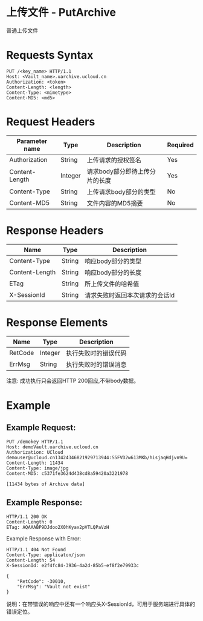 # 上传文件 - PutArchive 

普通上传文件

# Requests Syntax

```
PUT /<key_name> HTTP/1.1
Host: <Vault_name>.uarchive.ucloud.cn
Authorization: <token>
Content-Length: <length>
Content-Type: <mimetype>
Content-MD5: <md5>
```

# Request Headers

|Parameter name|Type  |Description                          |Required|
|---|---|---|---|
|Authorization    |String |上传请求的授权签名                 |Yes     |
|Content-Length    |Integer |请求body部分即待上传分片的长度                 |Yes     |
|Content-Type    |String |上传请求body部分的类型                 |No     |
|Content-MD5    |String |文件内容的MD5摘要                 |No     |

# Response Headers

|Name      |Type   |Description            |
|---|---|---|
|Content-Type   |String |响应body部分的类型         |
|Content-Length   |String |响应body部分的长度        |
|ETag   |String |所上传文件的哈希值         |
|X-SessionId   |String |请求失败时返回本次请求的会话Id       |

# Response Elements

|Name      |Type   |Description            |
|---|---|---|
|RetCode   |Integer |执行失败时的错误代码         |
|ErrMsg   |String |执行失败时的错误消息         |

注意: 成功执行只会返回HTTP 200回应,不带body数据。

# Example

## Example Request:
```
PUT /demokey HTTP/1.1
Host: demoVault.uarchive.ucloud.cn
Authorization: UCloud demouser@ucloud.cn13424346821929713944:S5FVD2w613MKb/hisjaqHdjvn9U=
Content-Length: 11434
Content-Type: image/jpg
Content-MD5: c5371fe3624d438cd8a59420a3221978

[11434 bytes of Archive data]
```

## Example Response:
```
HTTP/1.1 200 OK
Content-Length: 0
ETag: AQAAABP9DJdoo2X0hKyax2pVTLQPaVzH
```

Example Response with Error:
```
HTTP/1.1 404 Not Found
Content-Type: applicaton/json
Content-Length: 54 
X-SessionId: e2f4fc84-3936-4a2d-85b5-ef8f2e79933c

{
    "RetCode": -30010,
    "ErrMsg": "Vault not exist"
}
```

说明：在带错误的响应中还有一个响应头X-SessionId，可用于服务端进行具体的错误定位。
